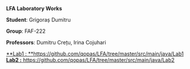 **LFA Laboratory Works** 

**Student**: Grigoraș Dumitru

**Group**: FAF-222

**Professors**: Dumitru Crețu, Irina Cojuhari

[**Lab1 : **](https://github.com/qopas/LFA/tree/master/src/main/java/Lab1)https://github.com/qopas/LFA/tree/master/src/main/java/Lab1
[**Lab2 :** ](https://github.com/qopas/LFA/tree/master/src/main/java/Lab2)https://github.com/qopas/LFA/tree/master/src/main/java/Lab2
